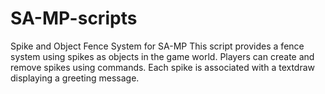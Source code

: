 # SA-MP-scripts
Spike and Object Fence System for SA-MP     This script provides a fence system using spikes as objects in the game world. Players can create    and remove spikes using commands. Each spike is associated with a textdraw displaying a greeting message.
